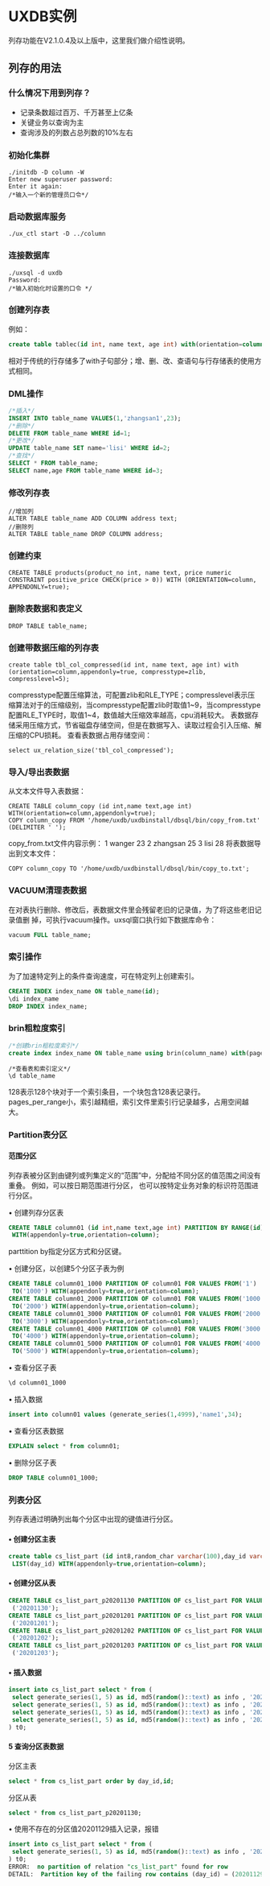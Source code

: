 # UXDB实例 

列存功能在V2.1.0.4及以上版中，这里我们做介绍性说明。

## 列存的用法

### 什么情况下用到列存？

- 记录条数超过百万、千万甚至上亿条
- 关键业务以查询为主
- 查询涉及的列数占总列数的10%左右

### 初始化集群

```shell
./initdb -D column -W 
Enter new superuser password: 
Enter it again: 
/*输入一个新的管理员口令*/
```

### 启动数据库服务

```
./ux_ctl start -D ../column 
```

### 连接数据库

```
./uxsql -d uxdb 
Password: 
/*输入初始化时设置的口令 */
```

### 创建列存表

例如：

```sql
create table tablec(id int, name text, age int) with(orientation=column, appendonly=true);
```

相对于传统的行存储多了with子句部分；增、删、改、查语句与行存储表的使用方式相同。

### DML操作

```sql
/*插入*/
INSERT INTO table_name VALUES(1,'zhangsan1',23);
/*删除*/
DELETE FROM table_name WHERE id=1;
/*更改*/
UPDATE table_name SET name='lisi' WHERE id=2;
/*查找*/
SELECT * FROM table_name;
SELECT name,age FROM table_name WHERE id=3;
```

### 修改列存表

```
//增加列
ALTER TABLE table_name ADD COLUMN address text;
//删除列
ALTER TABLE table_name DROP COLUMN address;
```

### 创建约束

```
CREATE TABLE products(product_no int, name text, price numeric CONSTRAINT positive_price CHECK(price > 0)) WITH (ORIENTATION=column, APPENDONLY=true);
```

### 删除表数据和表定义

```
DROP TABLE table_name;
```

### 创建带数据压缩的列存表

```
create table tbl_col_compressed(id int, name text, age int) with (orientation=column,appendonly=true, compresstype=zlib, compresslevel=5);
```

compresstype配置压缩算法，可配置zlib和RLE_TYPE；compresslevel表示压缩算法对于的压缩级别，当compresstype配置zlib时取值1~9，当compresstype配置RLE_TYPE时，取值1~4，数值越大压缩效率越高，cpu消耗较大。
表数据存储采用压缩方式，节省磁盘存储空间，但是在数据写入、读取过程会引入压缩、解压缩的CPU损耗。
查看表数据占用存储空间：

```
select ux_relation_size('tbl_col_compressed');
```

### 导入/导出表数据

从文本文件导入表数据：

```
CREATE TABLE column_copy (id int,name text,age int) WITH(orientation=column,appendonly=true);
COPY column_copy FROM '/home/uxdb/uxdbinstall/dbsql/bin/copy_from.txt' (DELIMITER ' ');
```

copy_from.txt文件内容示例：
1 wanger 23
2 zhangsan 25
3 lisi 28
将表数据导出到文本文件：

```
COPY column_copy TO '/home/uxdb/uxdbinstall/dbsql/bin/copy_to.txt';
```

### VACUUM清理表数据

在对表执行删除、修改后，表数据文件里会残留老旧的记录值，为了将这些老旧记录值删
掉，可执行vacuum操作。uxsql窗口执行如下数据库命令：

```sql
vacuum FULL table_name;
```

### 索引操作

为了加速特定列上的条件查询速度，可在特定列上创建索引。

```sql
CREATE INDEX index_name ON table_name(id);
\di index_name
DROP INDEX index_name;
```

### brin粗粒度索引

```sql
/*创建brin粗粒度索引*/
create index index_name ON table_name using brin(column_name) with(pages_per_range=128);
```

```
/*查看表和索引定义*/
\d table_name
```

128表示128个块对于一个索引条目，一个块包含128表记录行。pages_per_range小，索引越精细，索引文件里索引行记录越多，占用空间越大。

### Partition表分区

#### 范围分区

列存表被分区到由键列或列集定义的“范围”中，分配给不同分区的值范围之间没有重叠。
例如，可以按日期范围进行分区， 也可以按特定业务对象的标识符范围进行分区。

• 创建列存分区表

```sql
CREATE TABLE column01 (id int,name text,age int) PARTITION BY RANGE(id)
 WITH(appendonly=true,orientation=column);
```

parttition by指定分区方式和分区键。

• 创建分区，以创建5个分区子表为例

```sql
CREATE TABLE column01_1000 PARTITION OF column01 FOR VALUES FROM('1')
 TO('1000') WITH(appendonly=true,orientation=column);
CREATE TABLE column01_2000 PARTITION OF column01 FOR VALUES FROM('1000')
 TO('2000') WITH(appendonly=true,orientation=column);
CREATE TABLE column01_3000 PARTITION OF column01 FOR VALUES FROM('2000')
 TO('3000') WITH(appendonly=true,orientation=column);
CREATE TABLE column01_4000 PARTITION OF column01 FOR VALUES FROM('3000')
 TO('4000') WITH(appendonly=true,orientation=column);
CREATE TABLE column01_5000 PARTITION OF column01 FOR VALUES FROM('4000')
 TO('5000') WITH(appendonly=true,orientation=column);
```

• 查看分区子表

```sql
\d column01_1000
```

• 插入数据

```sql
insert into column01 values (generate_series(1,4999),'name1',34);
```

• 查看分区表数据

```sql
EXPLAIN select * from column01;
```

• 删除分区子表

```sql
DROP TABLE column01_1000;
```

### 列表分区

列存表通过明确列出每个分区中出现的键值进行分区。

#### • 创建分区主表

```sql
create table cs_list_part (id int8,random_char varchar(100),day_id varchar(8)) PARTITION BY
 LIST(day_id) WITH(appendonly=true,orientation=column);
```

#### • 创建分区从表

```sql
CREATE TABLE cs_list_part_p20201130 PARTITION OF cs_list_part FOR VALUES in
 ('20201130');
CREATE TABLE cs_list_part_p20201201 PARTITION OF cs_list_part FOR VALUES in
 ('20201201');
CREATE TABLE cs_list_part_p20201202 PARTITION OF cs_list_part FOR VALUES in
 ('20201202');
CREATE TABLE cs_list_part_p20201203 PARTITION OF cs_list_part FOR VALUES in
 ('20201203');
```

#### • 插入数据

```sql
insert into cs_list_part select * from (
 select generate_series(1, 5) as id, md5(random()::text) as info , '20201130' as day_id union all
 select generate_series(1, 5) as id, md5(random()::text) as info , '20201201' as day_id union all
 select generate_series(1, 5) as id, md5(random()::text) as info , '20201202' as day_id union all
 select generate_series(1, 5) as id, md5(random()::text) as info , '20201203' as day_id 
) t0;
```

#### 5 查询分区表数据

分区主表

```sql
select * from cs_list_part order by day_id,id;
```

分区从表

```sql
select * from cs_list_part_p20201130;
```

• 使用不存在的分区值20201129插入记录，报错

```sql
insert into cs_list_part select * from (
 select generate_series(1, 5) as id, md5(random()::text) as info , '20201129' as day_id 
) t0;
ERROR:  no partition of relation "cs_list_part" found for row
DETAIL:  Partition key of the failing row contains (day_id) = (20201129).
```


